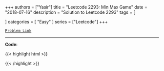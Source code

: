
+++
authors = ["Yasir"]
title = "Leetcode 2293: Min Max Game"
date = "2018-07-16"
description = "Solution to Leetcode 2293"
tags = [
    
]
categories = [
    "Easy"
]
series = ["Leetcode"]
+++



[`Problem Link`](https://leetcode.com/problems/min-max-game/description/)

---

**Code:**

{{< highlight html >}}

{{< /highlight >}}

